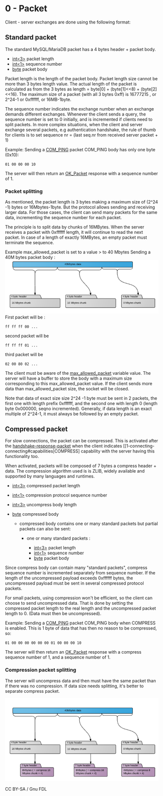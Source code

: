 
# 0 - Packet

Client - server exchanges are done using the following format:


## Standard packet


The standard MySQL/MariaDB packet has a 4 bytes header + packet body.



* [int<3>](protocol-data-types.md#fixed-length-integers) packet length
* [int<1>](protocol-data-types.md#fixed-length-integers) sequence number
* [byte<n>](protocol-data-types.md#fixed-length-bytes) packet body



Packet length is the length of the packet body. 
Packet length size cannot be more than 3 bytes length value. The actual length of the packet is calculated as from the 3 bytes as length = byte[0] + (byte[1]<<8) + (byte[2]<<16). The maximum size of a packet (with all 3 bytes 0xff) is 16777215 , or 2^24-1 or 0xffffff, or 16MB-1byte.


The sequence number indicates the exchange number when an exchange demands different exchanges. Whenever the client sends a query, the sequence number is set to 0 initially, and is incremented if clients need to split packets.
In more complex situations, when the client and server exchange several packets, e.g authentication handshake, the rule of thumb for clients is to set sequence nr = (last seq.nr from received server packet + 1)


Example: Sending a [COM_PING](2-text-protocol/com_ping.md) packet COM_PING body has only one byte (0x10):


```
01 00 00 00 10
```


The server will then return an [OK_Packet](4-server-response-packets/ok_packet.md) response with a sequence number of 1.


### Packet splitting


As mentioned, the packet length is 3 bytes making a maximum size of (2^24 -1) bytes or 16Mbytes-1byte. But the protocol allows sending and receiving larger data. For those cases, the client can send many packets for the same data, incrementing the sequence number for each packet.


The principle is to split data by chunks of 16MBytes. When the server receives a packet with 0xffffff length, it will continue to read the next packet. In case of a length of exactly 16MBytes, an empty packet must terminate the sequence.





Example max_allowed_packet is set to a value > to 40 Mbytes 
Sending a 40M bytes packet body :
![standard_packet](../../../../.gitbook/assets/0-packet/+image/standard_packet.png "standard_packet")
First packet will be :


```
ff ff ff 00 ...
```


second packet will be


```
ff ff ff 01 ...
```


third packet will be


```
02 00 80 02 ...
```





The client must be aware of the [max_allowed_packet](../../../../server-usage/replication-cluster-multi-master/optimization-and-tuning/system-variables/server-system-variables.md#max_allowed_packet) variable value. The server will have a buffer to store the body with a maximum size corresponding to this max_allowed_packet value. If the client sends more data than max_allowed_packet size, the socket will be closed.


Note that data of exact size size 2^24 -1 byte must be sent in 2 packets, the first one with length prefix 0xffffff, and the second one with length 0 (length byte 0x000000, seqno incremented). Generally, if data length is an exact multiple of 2^24-1, it must always be followed by an empty packet.





## Compressed packet


For slow connections, the packet can be compressed. 
This is activated after the [handshake-response-packet](1-connecting/connection.md) when the client indicates [[1-connecting-connecting#capabilities|COMPRESS] capability with the server having this functionality too.


When activated, packets will be composed of 7 bytes a compress header + data. The compression algorithm used is is ZLIB, widely available and supported by many languages and runtimes.



* [int<3>](protocol-data-types.md#fixed-length-integers) compressed packet length
* [int<1>](protocol-data-types.md#fixed-length-integers) compression protocol sequence number
* [int<3>](protocol-data-types.md#fixed-length-integers) uncompress body length
* [byte<n>](protocol-data-types.md#fixed-length-bytes) compressed body

  * compressed body contains one or many standard packets but partial packets can also be sent: 

    * one or many standard packets : 

      * [int<3>](protocol-data-types.md#fixed-length-integers) packet length
      * [int<1>](protocol-data-types.md#fixed-length-integers) sequence number
      * [byte<n>](protocol-data-types.md#fixed-length-bytes) packet body



Since compress body can contain many "standard packets", compress sequence number is incremented separately from sequence number. If the length of the uncompressed payload exceeds 0xffffff bytes, the uncompressed payload must be sent in several compressed protocol packets.


For small packets, using compression won't be efficient, so the client can choose to send uncompressed data. 
That is done by setting the compressed packet length to the real length and the uncompressed packet length to 0. (Data must then be uncompressed).


Example: Sending a [COM_PING](2-text-protocol/com_ping.md) packet COM_PING body when COMPRESS is enabled. This is 1 byte of data that has then no reason to be compressed, so:


```
01 00 00 00 00 00 00 01 00 00 00 10
```


The server will then return an [OK_Packet](4-server-response-packets/ok_packet.md) response with a compress sequence number of 1, and a sequence number of 1.





### Compression packet splitting


The server will uncompress data and then must have the same packet than if there was no compression. 
If data size needs splitting, it's better to separate compress packet.


![compress_packet](../../../../.gitbook/assets/0-packet/+image/compress_packet.png "compress_packet")





CC BY-SA / Gnu FDL

